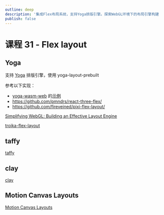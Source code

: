 ```yaml
---
outline: deep
description: '集成Flex布局系统，支持Yoga排版引擎。探索WebGL环境下的布局引擎构建，实现响应式界面设计。'
publish: false
---
```


# 课程 31 - Flex layout

## Yoga

支持 [Yoga] 排版引擎，使用 yoga-layout-prebuilt

参考以下实现：

-   [yoga-wasm-web] 的[示例](https://github.com/DioxusLabs/taffy/pull/394#issuecomment-1476430705)
-   <https://github.com/pmndrs/react-three-flex/>
-   <https://github.com/fireveined/pixi-flex-layout/>

[Simplifying WebGL: Building an Effective Layout Engine]

[troika-flex-layout]

## taffy

[taffy]

## clay

[clay]

## Motion Canvas Layouts

[Motion Canvas Layouts]

[Yoga]: https://yogalayout.com/
[taffy]: https://github.com/DioxusLabs/taffy
[Simplifying WebGL: Building an Effective Layout Engine]: https://blog.certa.dev/building-a-layout-engine-for-webgl
[troika-flex-layout]: https://github.com/protectwise/troika/blob/main/packages/troika-flex-layout/
[clay]: https://github.com/nicbarker/clay
[Motion Canvas Layouts]: https://motioncanvas.io/docs/layouts
[yoga-wasm-web]: https://github.com/shuding/yoga-wasm-web
